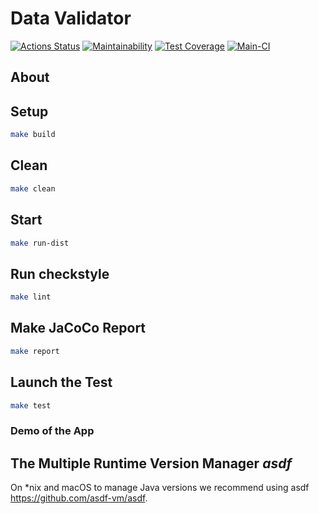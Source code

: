 # Data Validator
[![Actions Status](https://github.com/in0mad/java-project-78/actions/workflows/hexlet-check.yml/badge.svg)](https://github.com/in0mad/java-project-78/actions)
[![Maintainability](https://api.codeclimate.com/v1/badges/a240157dd3c03f56c637/maintainability)](https://codeclimate.com/github/in0mad/java-project-78/maintainability)
[![Test Coverage](https://api.codeclimate.com/v1/badges/a240157dd3c03f56c637/test_coverage)](https://codeclimate.com/github/in0mad/java-project-78/test_coverage)
[![Main-CI](https://github.com/in0mad/java-project-78/actions/workflows/main-CI.yml/badge.svg?branch=main)](https://github.com/in0mad/java-project-78/actions/workflows/main-CI.yml)

## About


## Setup

```bash
make build
```

## Clean

```bash
make clean
```

## Start

```bash
make run-dist
```

## Run checkstyle

```bash
make lint
```

## Make JaCoCo Report

```bash
make report
```

## Launch the Test

```bash
make test
```

### Demo of the App
 

## The Multiple Runtime Version Manager *asdf*

On *nix and macOS to manage Java versions we recommend using asdf https://github.com/asdf-vm/asdf.